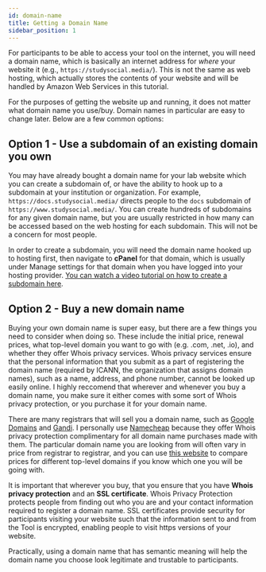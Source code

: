 ```yaml
---
id: domain-name
title: Getting a Domain Name
sidebar_position: 1
---
```


For participants to be able to access your tool on the internet, you will need a domain name, which is basically an internet address for *where* your website it (e.g., `https://studysocial.media/`). This is not the same as web hosting, which actually stores the contents of your website and will be handled by Amazon Web Services in this tutorial.

For the purposes of getting the website up and running, it does not matter what domain name you use/buy. Domain names in particular are easy to change later. Below are a few common options:

## Option 1 - Use a subdomain of an existing domain you own

You may have already bought a domain name for your lab website which you can create a subdomain of, or have the ability to hook up to a subdomain at your institution or organization. For example, `https://docs.studysocial.media/` directs people to the `docs` subdomain of `https://www.studysocial.media/`. You can create hundreds of subdomains for any given domain name, but you are usually restricted in how many can be accessed based on the web hosting for each subdomain. This will not be a concern for most people.

In order to create a subdomain, you will need the domain name hooked up to hosting first, then navigate to **cPanel** for that domain, which is usually under Manage settings for that domain when you have logged into your hosting provider. [You can watch a video tutorial on how to create a subdomain here](https://www.youtube.com/watch?v=MpX94Hfiawg).

## Option 2 - Buy a new domain name

Buying your own domain name is super easy, but there are a few things you need to consider when doing so. These include the initial price, renewal prices, what top-level domain you want to go with (e.g. .com, .net, .io), and whether they offer Whois privacy services. Whois privacy services ensure that the personal information that you submit as a part of registering the domain name (required by ICANN, the organization that assigns domain names), such as a name, address, and phone number, cannot be looked up easily online. I highly reccomend that wherever and whenever you buy a domain name, you make sure it either comes with some sort of Whois privacy protection, or you purchase it for your domain name.

There are many registrars that will sell you a domain name, such as [Google Domains](https://domains.google/) and [Gandi](https://www.gandi.net/en). I personally use [Namecheap](https://www.namecheap.com/) because they offer Whois privacy protection complimentary for all domain name purchases made with them. The particular domain name you are looking from will often vary in price from registrar to registrar, and you can use [this website](https://tld-list.com/) to compare prices for different top-level domains if you know which one you will be going with.

It is important that wherever you buy, that you ensure that you have **Whois privacy protection** and an **SSL certificate**. Whois Privacy Protection protects people from finding out who you are and your contact information required to register a domain name. SSL certificates provide security for participants visiting your website such that the information sent to and from the Tool is encrypted, enabling people to visit https versions of your website.

Practically, using a domain name that has semantic meaning will help the domain name you choose look legitimate and trustable to participants.